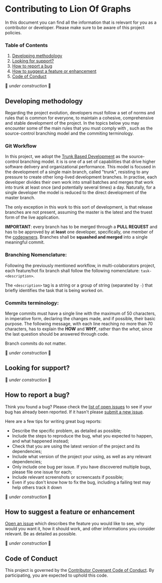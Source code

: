 # Contributing to Lion Of Graphs

In this document you can find all the information that is relevant for you as a contributor or developer. Please make sure to be aware of this project policies.

### Table of Contents

<ol>
  <li><a href="#developing-methodology">Developing methodology</a></li>
  <li><a href="#looking-for-support">Looking for support?</a></li>
  <li><a href="#how-to-report-a-bug">How to report a bug</a></li>
  <li><a href="#how-to-suggest-a-feature">How to suggest a feature or enhancement</a></li>
  <li><a href="#code-of-conduct">Code of Conduct</a></li>
</ol>


🚧 *under construction* 🚧

## Developing methodology

Regarding the project evolution, developers must follow a set of norms and rules that is common for everyone, to maintain a cohesive, comprehensive and stable development of the project. In the topics below you may encounter some of the main rules that you must comply with , such as the source-control branching model and the commiting terminology.

### Git Workflow

In this project, we adopt the [Trunk Based Development](https://trunkbaseddevelopment.com/) as the source-control branching model. it is is one of a set of capabilities that drive higher software delivery and organizational performance. This model is focused in the development of a single main branch, called "trunk", resisting to any pressure to create other long-lived development branches. In practise, each developer divides their own work into small batches and merges that work into trunk at least once (and potentially several times) a day. Naturally, for a single developer the model is reduced to the direct development of the master branch.

The only exception in this work to this sort of development, is that release branches are not present, assuming the master is the latest and the truest form of the live application.

**IMPORTANT**: every branch has to be merged through a **PULL REQUEST** and has to be approved by at **least** one developer, specifically, one member of the [codeowners](../CODEOWNERS). Branches shall be **squashed and merged** into a single meaningful commit.

### Branching Nomenclature:

Following the previously mentioned workflow, in multi-colaborators project, each feature/hot fix branch shall follow the following nomenclature:
`task-<description>`.

The `<description>` tag is a string or a group of string (separated by `-`) that briefly identifies the task that is being worked on.


### Commits terminology:

Merge commits must have a single line with the maximum of 50 characters, in imperative form, declaring the changes made, and if possible, their basic purpose. The following message, with each line reaching no more than 70 characters, has to explain the **HOW** and **WHY**, rather than the *what*, since the last question should be answered through code.

Branch commits do not matter.

🚧 *under construction* 🚧

## Looking for support?

🚧 *under construction* 🚧

## How to report a bug?

Think you found a bug? Please check the [list of open issues](https://github.com/LionOFGraphs/LOG/issues) to see if your bug has already been reported. If it hasn't please [submit a new issue](https://github.com/LionOFGraphs/LOG/issues/new).

Here are a few tips for writing great bug reports:

- Describe the specific problem, as detailed as possible;
- Include the steps to reproduce the bug, what you expected to happen, and what happened instead;
- Check that you are using the latest version of the project and its dependencies;
- Include what version of the project your using, as well as any relevant dependencies;
- Only include one bug per issue. If you have discovered multiple bugs, please file one issue for each;
- Include relevant screenshots or screencasts if possible;
- Even if you don't know how to fix the bug, including a failing test may help others track it down

🚧 *under construction* 🚧

## How to suggest a feature or enhancement

[Open an issue](https://github.com/MrToino/lion-of-graphs/issues/new) which describes the feature you would like to see, why would you want it, how it should work, and other informations you consider relevant. Be as detailed as possible.

🚧 *under construction* 🚧

## Code of Conduct

This project is governed by the [Contributor Covenant Code of Conduct](./CODE_OF_CONDUCT.md). By participating, you are expected to uphold this code.
